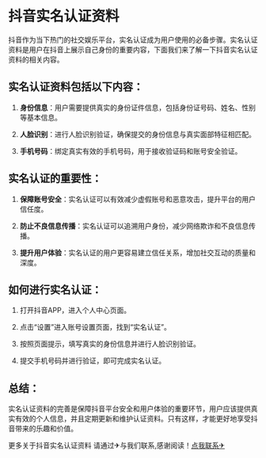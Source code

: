 # 抖音实名认证资料

抖音作为当下热门的社交娱乐平台，实名认证成为用户使用的必备步骤。实名认证资料是用户在抖音上展示自己身份的重要内容，下面我们来了解一下抖音实名认证资料的相关内容。

## 实名认证资料包括以下内容：

1. **身份信息**：用户需要提供真实的身份证件信息，包括身份证号码、姓名、性别等基本信息。

2. **人脸识别**：进行人脸识别验证，确保提交的身份信息与真实面部特征相匹配。

3. **手机号码**：绑定真实有效的手机号码，用于接收验证码和账号安全验证。

## 实名认证的重要性：

1. **保障账号安全**：实名认证可以有效减少虚假账号和恶意攻击，提升平台的用户信任度。

2. **防止不良信息传播**：实名认证可以追溯用户身份，减少网络欺诈和不良信息传播。

3. **提升用户体验**：实名认证的用户更容易建立信任关系，增加社交互动的质量和深度。

## 如何进行实名认证：

1. 打开抖音APP，进入个人中心页面。

2. 点击“设置”进入账号设置页面，找到“实名认证”。

3. 按照页面提示，填写真实的身份信息并进行人脸识别验证。

4. 提交手机号码并进行验证，即可完成实名认证。

## 总结：

实名认证资料的完善是保障抖音平台安全和用户体验的重要环节，用户应该提供真实有效的个人信息，并且定期更新和维护认证资料。只有这样，才能更好地享受抖音带来的乐趣和价值。

更多关于抖音实名认证资料 请通过✈与我们联系,感谢阅读！[点我联系✈](https://www.G208.com)